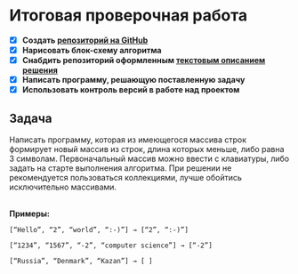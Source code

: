 # Итоговая проверочная работа

- [x] **Создать [репозиторий на GitHub](https://github.com/VitaliySidorov/Final_Test_Task)**
- [x] **Нарисовать блок-схему алгоритма**
- [x] **Снабдить репозиторий оформленным [текстовым описанием решения](https://github.com/VitaliySidorov/Final_Test_Task/blob/main/README.md "Файл README.md")**
- [x] **Написать программу, решающую поставленную задачу**
- [x] **Использовать контроль версий в работе над проектом**

## Задача
Написать программу, которая из имеющегося массива строк формирует новый массив из строк, длина которых меньше,
либо равна 3 символам. Первоначальный массив можно ввести с клавиатуры, либо задать на старте выполнения алгоритма. 
При решении не рекомендуется пользоваться коллекциями, лучше обойтись исключительно массивами.

</br>**Примеры:**
```
[“Hello”, “2”, “world”, “:-)”] → [“2”, “:-)”]

[“1234”, “1567”, “-2”, “computer science”] → [“-2”]

[“Russia”, “Denmark”, “Kazan”] → [ ]
```
